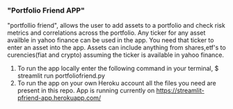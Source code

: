 ### "Portfolio Friend APP"
 

"portfollio friend", allows the user to add assets to a portfolio and check risk metrics and correlations across the portfolio. Any ticker for any asset availble in yahoo finance can be used in the app. You need that ticker to enter an asset into the app. Assets can include anything from shares,etf's to curencies(fiat and crypto) assuming the ticker is available in yahoo finance.

1. To run the app locally enter the following command in your terminal, $ streamlit run portfoliofriend.py
2. To run the app on your own Heroku account all the files you need are present in this repo.  App is running currently on https://streamlit-pfriend-app.herokuapp.com/
